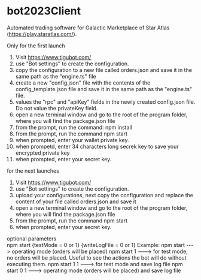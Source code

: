 # bot2023Client

Automated trading software for Galactic Marketplace of Star Atlas (https://play.staratlas.com/).

Only for the first launch

1. Visit https://www.tigubot.com/
2. use "Bot settings" to create the configuration.
3. copy the configuration to a new file called orders.json and save it in the same path as the "engine.ts" file
4. create a new "config.json" file with the contents of the config_template.json file and save it in the same path as the "engine.ts" file. 
5. values the "rpc" and "apiKey" fields in the newly created config.json file. Do not value the privateKey field.
6. open a new terminal window and go to the root of the program folder, where you will find the package.json file
7. from the prompt, run the command: npm install
8. from the prompt, run the command npm start
9. when prompted, enter your wallet private key.
10. when prompetd, enter 34 characters long secrek key to save your encrypted private key
11. when prompted, enter your secret key.

for the next launches
1. Visit https://www.tigubot.com/
2. use "Bot settings" to create the configuration.
3. upload your configurations, next copy the configuration and replace the content of your file called orders.json and save it
4. open a new terminal window and go to the root of the program folder, where you will find the package.json file
5. from the prompt, run the command npm start
6. when prompted, enter your secret key.

optional parameters<br />
npm start {testMode = 0 or 1} {writeLogFile = 0 or 1}
Example:
npm start ---> operating mode (orders will be placed)
npm start 1 ---> for test mode, no orders will be placed. Useful to see the actions the bot will do without executing them.
npm start 1 1 ---> for test mode and save log file
npm start 0 1 ---> operating mode (orders will be placed) and save log file